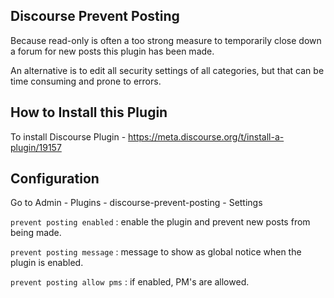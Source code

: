 ## Discourse Prevent Posting

Because read-only is often a too strong measure to temporarily close down a forum for new posts this plugin has been made.

An alternative is to edit all security settings of all categories, but that can be time consuming and prone to errors.

## How to Install this Plugin

To install Discourse Plugin - https://meta.discourse.org/t/install-a-plugin/19157

## Configuration

Go to Admin - Plugins - discourse-prevent-posting - Settings

`prevent posting enabled` : enable the plugin and prevent new posts from being made.

`prevent posting message` : message to show as global notice when the plugin is enabled.

`prevent posting allow pms` : if enabled, PM's are allowed.


